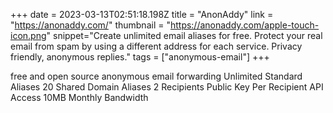 +++
date = 2023-03-13T02:51:18.198Z
title = "AnonAddy"
link = "https://anonaddy.com/"
thumbnail = "https://anonaddy.com/apple-touch-icon.png"
snippet="Create unlimited email aliases for free. Protect your real email from spam by using a different address for each service. Privacy friendly, anonymous replies."
tags = ["anonymous-email"]
+++

free and open source
anonymous email forwarding
Unlimited Standard Aliases
20 Shared Domain Aliases
2 Recipients
Public Key Per Recipient
API Access
10MB Monthly Bandwidth
